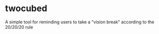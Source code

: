 twocubed
========

A simple tool for reminding users to take a "vision break" according to the 20/20/20 rule
